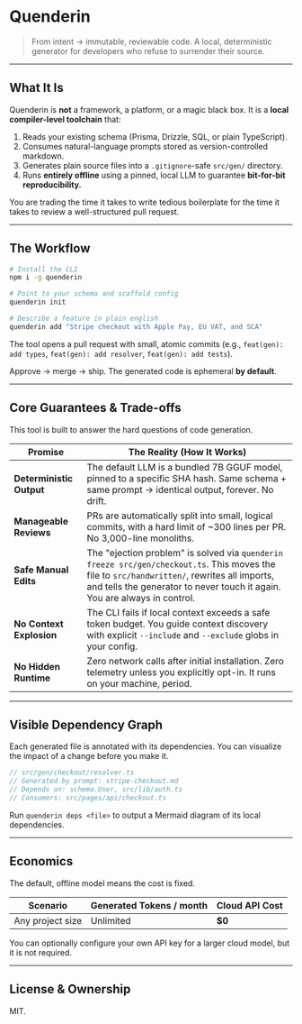 # Quenderin

> From intent → immutable, reviewable code.
> A local, deterministic generator for developers who refuse to surrender their source.

---
## What It Is

Quenderin is **not** a framework, a platform, or a magic black box. It is a **local compiler-level toolchain** that:

1.  Reads your existing schema (Prisma, Drizzle, SQL, or plain TypeScript).
2.  Consumes natural-language prompts stored as version-controlled markdown.
3.  Generates plain source files into a `.gitignore`-safe `src/gen/` directory.
4.  Runs **entirely offline** using a pinned, local LLM to guarantee **bit-for-bit reproducibility.**

You are trading the time it takes to write tedious boilerplate for the time it takes to review a well-structured pull request.

---
## The Workflow

```bash
# Install the CLI
npm i -g quenderin

# Point to your schema and scaffold config
quenderin init

# Describe a feature in plain english
quenderin add "Stripe checkout with Apple Pay, EU VAT, and SCA"
````

The tool opens a pull request with small, atomic commits (e.g., `feat(gen): add types`, `feat(gen): add resolver`, `feat(gen): add tests`).

Approve → merge → ship. The generated code is ephemeral **by default**.

-----

## Core Guarantees & Trade-offs

This tool is built to answer the hard questions of code generation.

| Promise | The Reality (How It Works) |
|---|---|
| **Deterministic Output** | The default LLM is a bundled 7B GGUF model, pinned to a specific SHA hash. Same schema + same prompt → identical output, forever. No drift. |
| **Manageable Reviews** | PRs are automatically split into small, logical commits, with a hard limit of \~300 lines per PR. No 3,000-line monoliths. |
| **Safe Manual Edits** | The "ejection problem" is solved via `quenderin freeze src/gen/checkout.ts`. This moves the file to `src/handwritten/`, rewrites all imports, and tells the generator to never touch it again. You are always in control. |
| **No Context Explosion** | The CLI fails if local context exceeds a safe token budget. You guide context discovery with explicit `--include` and `--exclude` globs in your config. |
| **No Hidden Runtime** | Zero network calls after initial installation. Zero telemetry unless you explicitly opt-in. It runs on your machine, period. |

-----

## Visible Dependency Graph

Each generated file is annotated with its dependencies. You can visualize the impact of a change before you make it.

```typescript
// src/gen/checkout/resolver.ts
// Generated by prompt: stripe-checkout.md
// Depends on: schema.User, src/lib/auth.ts
// Consumers: src/pages/api/checkout.ts
```

Run `quenderin deps <file>` to output a Mermaid diagram of its local dependencies.

-----

## Economics

The default, offline model means the cost is fixed.

| Scenario | Generated Tokens / month | Cloud API Cost |
|---|---|---|
| Any project size | Unlimited | **$0** |

You can optionally configure your own API key for a larger cloud model, but it is not required.

-----

## License & Ownership

MIT.
